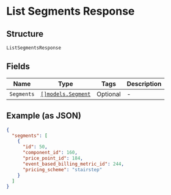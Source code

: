 
# List Segments Response

## Structure

`ListSegmentsResponse`

## Fields

| Name | Type | Tags | Description |
|  --- | --- | --- | --- |
| `Segments` | [`[]models.Segment`](segment.md) | Optional | - |

## Example (as JSON)

```json
{
  "segments": [
    {
      "id": 50,
      "component_id": 160,
      "price_point_id": 184,
      "event_based_billing_metric_id": 244,
      "pricing_scheme": "stairstep"
    }
  ]
}
```

